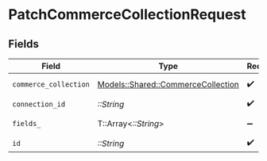# PatchCommerceCollectionRequest


## Fields

| Field                                                                           | Type                                                                            | Required                                                                        | Description                                                                     |
| ------------------------------------------------------------------------------- | ------------------------------------------------------------------------------- | ------------------------------------------------------------------------------- | ------------------------------------------------------------------------------- |
| `commerce_collection`                                                           | [Models::Shared::CommerceCollection](../../models/shared/commercecollection.md) | :heavy_check_mark:                                                              | A collection of items/products/services                                         |
| `connection_id`                                                                 | *::String*                                                                      | :heavy_check_mark:                                                              | ID of the connection                                                            |
| `fields_`                                                                       | T::Array<*::String*>                                                            | :heavy_minus_sign:                                                              | Comma-delimited fields to return                                                |
| `id`                                                                            | *::String*                                                                      | :heavy_check_mark:                                                              | ID of the Collection                                                            |